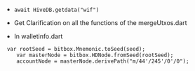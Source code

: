 * `await HiveDB.getdata("wif")`

* Get Clarification on all the functions of the mergeUtxos.dart

* In walletinfo.dart
```
 var rootSeed = bitbox.Mnemonic.toSeed(seed);
    var masterNode = bitbox.HDNode.fromSeed(rootSeed);
    accountNode = masterNode.derivePath("m/44'/245'/0'/0");
``` 
